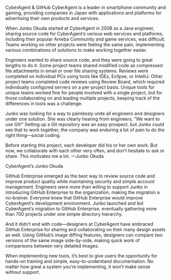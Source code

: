 CyberAgent & GitHub
CyberAgent is a leader in smartphone community and gaming, providing companies in Japan with applications and platforms for advertising their own products and services.

When Junko Okuda started at CyberAgent in 2008 as a Java engineer, sharing source code for CyberAgent’s various web services and platforms, including their popular Ameba Community and game services, was difficult. Teams working on other projects were feeling the same pain, implementing various combinations of solutions to make working together easier.

Engineers wanted to share source code, and they were going to great lengths to do it. Some project teams shared modified code as compressed file attachments in email or over file sharing systems. Reviews were completed on individual PCs using tools like IDEs, Eclipse, or IntelliJ. Other project teams completed code reviews using Review Board, which required individually configured servers on a per-project basis. Unique tools for unique teams worked fine for people involved with a single project, but for those collaborating on and leading multiple projects, keeping track of the differences in tools was a challenge.

Junko was looking for a way to painlessly unite all engineers and designers under one solution. She was clearly hearing from engineers, “We want to use Git!” Setting up a Git repository was an easy prospect, but Junko could see that to work together, the company was enduring a lot of pain to do the right thing—social coding.

Before starting this project, each developer did his or her own work. But now, we collaborate with each other very often, and don’t hesitate to ask or share. This motivates me a lot.
—Junko Okuda

CyberAgent’s Junko Okuda

GitHub Enterprise emerged as the best way to review source code and improve product quality while maintaining security and simple account management. Engineers were more than willing to support Junko in introducing GitHub Enterprise to the organization, making the migration a no-brainer. Everyone knew that GitHub Enterprise would improve CyberAgent’s development environment. Junko launched and led CyberAgent’s migration to GitHub Enterprise, eventually gathering more than 700 projects under one simple directory hierarchy.

And it didn’t end with code—designers at CyberAgent have embraced GitHub Enterprise for sharing and collaborating on their many design assets as well. Using GitHub’s image diffing features, designers can compare two versions of the same image side-by-side, making quick work of comparisons between very detailed images.

When implementing new tools, it’s best to give users the opportunity for hands-on training and simple, easy-to-understand documentation. No matter how great a system you’re implementing, it won’t make sense without support.

